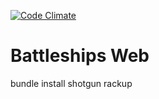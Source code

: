 [![Code Climate](https://codeclimate.com/github/katebeavis/Battleships-Web/badges/gpa.svg)](https://codeclimate.com/github/katebeavis/Battleships-Web)
# Battleships Web
bundle install
shotgun
rackup
